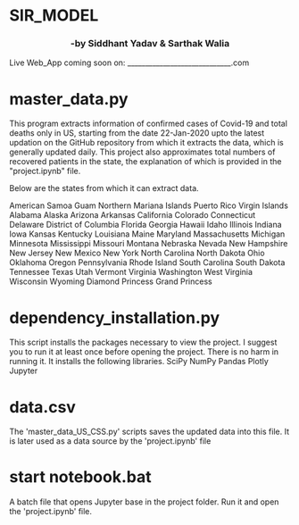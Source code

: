 # SIR_MODEL

### <div align = "center"> -by Siddhant Yadav & Sarthak Walia </div>
Live Web_App coming soon on: _____________________________.com

# master_data.py

This program extracts information of confirmed cases of Covid-19 and total deaths only in US, starting from the date 22-Jan-2020
upto the latest updation on the GitHub repository from which it extracts the data, which is generally updated daily. This project
also approximates total numbers of recovered patients in the state, the explanation of which is provided in the "project.ipynb" file.

Below are the states from which it can extract data.

American Samoa
Guam
Northern Mariana Islands
Puerto Rico
Virgin Islands
Alabama
Alaska
Arizona
Arkansas
California
Colorado
Connecticut
Delaware
District of Columbia
Florida
Georgia
Hawaii
Idaho
Illinois
Indiana
Iowa
Kansas
Kentucky
Louisiana
Maine
Maryland
Massachusetts
Michigan
Minnesota
Mississippi
Missouri
Montana
Nebraska
Nevada
New Hampshire
New Jersey
New Mexico
New York
North Carolina
North Dakota
Ohio
Oklahoma
Oregon
Pennsylvania
Rhode Island
South Carolina
South Dakota
Tennessee
Texas
Utah
Vermont
Virginia
Washington
West Virginia
Wisconsin
Wyoming
Diamond Princess
Grand Princess

# dependency_installation.py

This script installs the packages necessary to view the project. I suggest you to run it at least once before opening
the project. There is no harm in running it. It installs the following libraries.
SciPy
NumPy
Pandas
Plotly
Jupyter

# data.csv

The 'master_data_US_CSS.py' scripts saves the updated data into this file. It is later used as a data source by the 'project.ipynb' file

# start notebook.bat

A batch file that opens Jupyter base in the project folder. Run it and open the 'project.ipynb' file.
